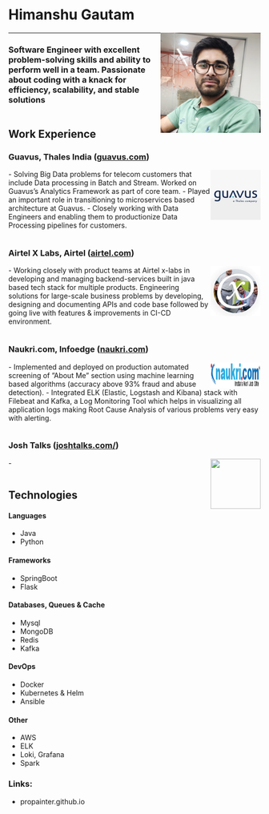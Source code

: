 
# Himanshu Gautam 
<img align="right" width="200" height="200" src="photoChehra.jpeg">

---
### Software Engineer with excellent problem-solving skills and ability to perform well in a team. Passionate about coding with a knack for efficiency, scalability, and stable solutions

```

```
## Work Experience
### Guavus, Thales India ([guavus.com](guavus.com))
   <img align="right" width="100" height="100" src="guavuslogo.jpeg">
 - Solving Big Data problems for telecom customers that include
   Data processing in Batch and Stream. Worked on Guavus’s
   Analytics Framework as part of core team.
 - Played an important role in transitioning to microservices based
   architecture at Guavus.
 - Closely working with Data Engineers and enabling them to
   productionize Data Processing pipelines for customers.

```

```

### Airtel X Labs, Airtel ([airtel.com](airtel.com))
   <img align="right" width="100" height="100" src="xlablogo.jpeg">
 - Working closely with product teams at Airtel x-labs in
   developing and managing backend-services built in  java
   based tech stack for multiple products. Engineering solutions
   for large-scale business problems by developing, designing
   and documenting APIs and code base followed by going live
   with features & improvements in CI-CD environment.

```

```

### Naukri.com, Infoedge ([naukri.com](naukri.com))
   <img align="right" width="100" height="50" src="naukri_Logo.png">
 - Implemented and deployed on production automated
   screening of ”About Me” section using machine learning based
   algorithms (accuracy above 93% fraud and abuse detection).
 - Integrated ELK (Elastic, Logstash and Kibana) stack with Filebeat
   and Kafka, a Log Monitoring Tool which helps in visualizing all
   application logs making Root Cause Analysis of various
   problems very easy with alerting.

```

```
### Josh Talks ([joshtalks.com/](https://www.joshtalks.com/))
   <img align="right" width="100" height="100" src="https://www.joshtalks.com/wp-content/uploads/2020/09/joshlogo.png">
 - 

```

```

## Technologies
#### Languages
 - Java
 - Python
 
#### Frameworks
 - SpringBoot
 - Flask

#### Databases, Queues & Cache
 - Mysql
 - MongoDB
 - Redis
 - Kafka
 
#### DevOps
 - Docker
 - Kubernetes & Helm
 - Ansible
 
#### Other
 - AWS
 - ELK
 - Loki, Grafana
 - Spark



### Links:
 - propainter.github.io
